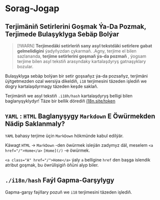 # Sorag-Jogap

## Terjimäniň Setirlerini Goşmak Ýa-Da Pozmak, Terjimede Bulaşyklyga Sebäp Bolýar

> [!WARN]
> **Terjimedäki setirleriň sany asyl tekstdäki setirlere gabat gelmelidigini** ýadyňyzdan çykarmaň.
> .Agny, terjime el bilen sazlananda, **terjime setirlerini goşmaň ýa-da pozmaň** , ýogsam terjime bilen asyl tekstiň arasyndaky kartalaşdyryş gatnaşyklary bozular.

Bulaşyklyga sebäp bolýan bir setir goşsaňyz ýa-da pozsaňyz, terjimäni üýtgetmezden ozal wersiýa dikeldiň, `i18` terjimesini täzeden işlediň we dogry kartalaşdyrmagy täzeden keşde saklaň.

Terjimäniň we asyl tekstiň `.i18h/hash` kartalaşdyryş belligi bilen baglanyşyklydyr! Täze bir bellik dörediň [i18n.site/token](//i18n.site/token)

## `YAML` : `HTML` Baglanyşygy `Markdown` E Öwürmekden Nädip Saklanmaly?

`YAML` bahasy terjime üçin `MarkDown` hökmünde kabul edilýär.

Käwagt `HTML` → `MarkDown` -den öwürmek isleýän zadymyz däl, meselem `<a href="/">Home</a>` `[Home](/)` -e öwürmek.

`<a class="A" href="/">Home</a>` ýaly `a` belligine `href` den başga islendik atribut goşmak, bu öwrülişigiň öňüni alyp biler.

## `./i18n/hash` Faýl Gapma-Garşylygy

Gapma-garşy faýllary pozuň we `i18` terjimesini täzeden işlediň.